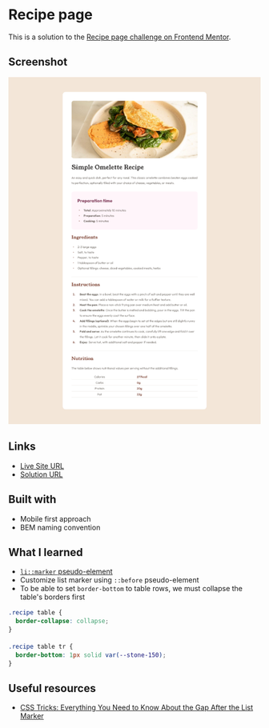 # Recipe page

This is a solution to the [Recipe page challenge on Frontend Mentor](https://www.frontendmentor.io/challenges/recipe-page-KiTsR8QQKm).

## Screenshot

![](./screenshot.png)


## Links

- [Live Site URL](https://toanrb.github.io/frontend-challenges/recipe-page)
- [Solution URL](https://github.com/toanrb/frontend-challenges/tree/recipe-page)

## Built with

- Mobile first approach
- BEM naming convention

## What I learned

- [`li::marker` pseudo-element](https://developer.mozilla.org/en-US/docs/Web/CSS/::marker)
- Customize list marker using `::before` pseudo-element
- To be able to set `border-bottom` to table rows, we must collapse the table's borders first

```css
.recipe table {
  border-collapse: collapse;
}

.recipe table tr {
  border-bottom: 1px solid var(--stone-150);
}
```

## Useful resources

- [CSS Tricks: Everything You Need to Know About the Gap After the List Marker](https://css-tricks.com/everything-you-need-to-know-about-the-gap-after-the-list-marker/)
